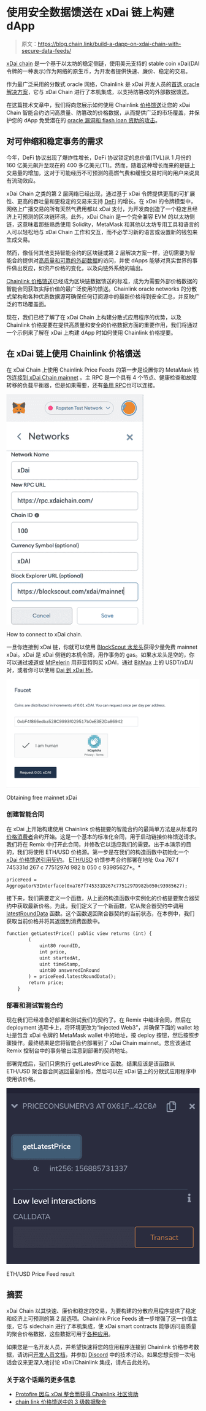 # 使用安全数据馈送在 xDai 链上构建 dApp

> 原文：<https://blog.chain.link/build-a-dapp-on-xdai-chain-with-secure-data-feeds/>

[xDai chain](https://www.xdaichain.com/) 是一个基于以太坊的稳定侧链，使用美元支持的 stable coin xDai(DAI 令牌的一种表示)作为网络的原生币，为开发者提供快速、廉价、稳定的交易。

作为最广泛采用的分散式 oracle 网络，Chainlink 是 xDai 开发人员的[首选 oracle 解决方案](https://www.xdaichain.com/about-xdai/project-spotlights/chainlink)，它与 xDai Chain 进行了本机集成，以支持防篡改的外部数据馈送。

在这篇技术文章中，我们将向您展示如何使用 Chainlink [价格馈送](https://data.chain.link/)让您的 xDai Chain 智能合约访问高质量、防篡改的价格数据，从而提供广泛的市场覆盖，并保护您的 dApp 免受潜在的 [oracle 漏洞和 flash loan 资助的攻击](https://blog.chain.link/flash-loans-and-the-importance-of-tamper-proof-oracles/)。

## 对可伸缩和稳定事务的需求

今年，DeFi 协议出现了爆炸性增长，DeFi 协议锁定的总价值(TVL)从 1 月份的 160 亿美元飙升至现在的 400 多亿美元(T1)。然而，随着这种增长而来的是链上交易量的增加，这对于可能经历不可预测的高燃气费和缓慢交易时间的用户来说具有流动效应。

xDai Chain 之类的第 2 层网络已经出现，通过基于 xDai 令牌提供更高的可扩展性、更高的吞吐量和更稳定的交易来支持 [DeFi](https://chain.link/education/defi) 的增长。在 xDai 的令牌模型中，网络上广播交易的所有天然气费用都以 xDai 支付，为开发商创造了一个稳定且经济上可预测的区块链环境。此外，xDai Chain 是一个完全兼容 EVM 的以太坊侧链，这意味着那些熟悉使用 Solidity，MetaMask 和其他以太坊专用工具和语言的人可以轻松地与 xDai Chain 工作和交互，而不必学习新的语言或设置新的钱包来生成交易。

然而，像任何其他支持智能合约的区块链或第 2 层解决方案一样，迫切需要为智能合约提供对[高质量和可靠的外部数据](https://blog.chain.link/the-importance-of-data-quality-for-defi/)的访问，并使 dApps 能够对真实世界的事件做出反应，如资产价格的变化，以及向链外系统的输出。

[Chainlink 价格馈送](https://data.chain.link/)已经成为区块链数据馈送的标准，成为为需要外部价格数据的智能合同获取实际价值的最广泛使用的馈送。Chainlink oracle networks 的分散式架构和各种优质数据源可确保任何订阅源中的最新价格得到安全汇总，并反映广泛的市场覆盖面。

现在，我们已经了解了在 xDai Chain 上构建分散式应用程序的优势，以及 Chainlink 价格提要在提供高质量和安全的价格数据方面的重要作用，我们将通过一个示例来了解在 xDai 上构建 dApp 时如何使用 Chainlink 价格提要。

## 在 xDai 链上使用 Chainlink 价格馈送

在 xDai Chain 上使用 Chainlink Price Feeds 的第一步是设置你的 MetaMask 钱包[连接到 xDai Chain mainnet](https://www.xdaichain.com/for-developers/developer-resources#json-rpc-endpoints) 。主 RPC 是一个具有 4 个节点、健康检查和故障转移的负载平衡器，但是如果需要，还有[备用 RPC](https://www.xdaichain.com/for-developers/developer-resources#json-rpc-endpoints)也可以连接。

![How to connect to xDai chain. ](img/bf3be2041e80a031fb0b32f53217ee61.png)

<figcaption id="caption-attachment-1669" class="wp-caption-text">How to connect to xDai chain.</figcaption>



一旦你连接到 xDai 链，你就可以使用 [BlockScout 水龙头](https://blockscout.com/xdai/mainnet/faucet)获得少量免费 mainnet xDai。xDai 是 xDai 侧链的本机令牌，用作事务的 gas。如果水龙头是空的，你可以通过[坡道](https://ramp.network/buy/?swapAsset=XDAI)或 [MtPelerin](https://www.mtpelerin.com/buy-xdai#) 用菲亚特购买 xDAI，通过 [BitMax](https://bitmax.io/en/basic/cashtrade-spottrading/usdt/xdai) 上的 USDT/xDAI 对，或者你可以使用 [Dai 到 xDai 桥](https://www.xdaichain.com/for-users/bridges/converting-xdai-via-bridge)。

![How to obtain free mainnet xDai](img/cd85a8ba1b97aae4600c77661c113e3e.png)

<figcaption id="caption-attachment-1672" class="wp-caption-text">Obtaining free mainnet xDai</figcaption>



### 创建智能合同

在 xDai 上开始构建使用 Chainlink 价格提要的智能合约的最简单方法是从标准的[价格消费者](https://remix.ethereum.org/#version=soljson-v0.6.7+commit.b8d736ae.js&optimize=false&evmVersion=null&gist=0c5928a00094810d2ba01fd8d1083581)合约开始。这是一个基本的标准化合同，用于启动链接价格馈送请求。我们将在 Remix 中打开此合同，并修改它以适应我们的需要。出于本演示的目的，我们将使用 ETH/USD 价格源。第一步是在我们的构造函数中初始化一个 [xDai 价格馈送引用契约](https://docs.chain.link/docs/xdai-price-feeds)。 [ETH/USD](https://data.chain.link/xdai/mainnet/crypto-usd/eth-usd) 价馈参考合约部署在地址 0xa 767 f 745331d 267 c 7751297d 982 b 050 c 93985627*。*

```
priceFeed = AggregatorV3Interface(0xa767f745331D267c7751297D982b050c93985627);
```

接下来，我们需要定义一个函数，从上面的构造函数中实例化的价格提要聚合器契约中获取最新价格。为此，我们定义了一个新函数，它从聚合器契约中调用 [latestRoundData](https://docs.chain.link/docs/price-feeds-api-reference#latestrounddata) 函数。这个函数返回聚合器契约的当前状态，在本例中，我们获取当前价格并将其返回到消费函数中。

```
function getLatestPrice() public view returns (int) {
        (
            uint80 roundID, 
            int price,
            uint startedAt,
            uint timeStamp,
            uint80 answeredInRound
        ) = priceFeed.latestRoundData();
        return price;
    }
```

### 部署和测试智能合约

现在我们已经准备好部署和测试我们的契约了。在 Remix 中编译合同，然后在 deployment 选项卡上，将环境更改为“Injected Web3”，并确保下面的 wallet 地址是包含 xDai 令牌的 MetaMask wallet 中的地址，按 deploy 按钮，然后按照步骤操作。最终结果是您将智能合约部署到了 xDai Chain mainnet。您应该通过 Remix 控制台中的事务输出注意到部署的契约地址。

部署完成后，我们只需执行 getLatestPrice 函数。结果应该是该函数从 ETH/USD 聚合器合同返回最新价格，然后可以在 xDai 链上的分散式应用程序中使用该价格。

![Viewing the ETH/USD Price Feed result](img/cb6251db38e00a7134d83a84edf62ac1.png)

<figcaption id="caption-attachment-1673" class="wp-caption-text">ETH/USD Price Feed result</figcaption>



## 摘要

xDai Chain 以其快速、廉价和稳定的交易，为要构建的分散应用程序提供了稳定和经济上可预测的第 2 层选项。Chainlink Price Feeds 进一步增强了这一价值主张，它与 sidechain 进行了本机集成，使 xDai smart contracts 能够访问高质量的聚合价格数据，这些数据可用于[各种应用](https://blog.chain.link/44-ways-to-enhance-your-smart-contract-with-chainlink/#decentralized-finance)。

如果您是一名开发人员，并希望快速将您的应用程序连接到 Chainlink 价格参考数据，请访问[开发人员文档](https://docs.chain.link/)，并参加 [Discord](https://discordapp.com/invite/aSK4zew) 中的技术讨论。如果您想安排一次电话会议来更深入地讨论 xDai/Chainlink 集成，请点击此处的。

### 关于这个话题的更多信息

*   [Protofire 因与 xDai 整合而获得 Chainlink 社区资助](https://blog.chain.link/protofire-receives-a-chainlink-community-grant-for-an-integration-with-xdai/)
*   [chain link 价格馈送中的 3 级数据聚合](https://blog.chain.link/levels-of-data-aggregation-in-chainlink-price-feeds/)